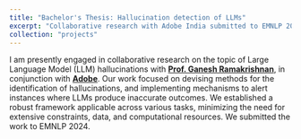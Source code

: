 ```yaml
---
title: "Bachelor's Thesis: Hallucination detection of LLMs"
excerpt: "Collaborative research with Adobe India submitted to EMNLP 2024"
collection: "projects"
---
```


I am presently engaged in collaborative research on the topic of Large Language Model (LLM) hallucinations with <a href="https://www.cse.iitb.ac.in/~ganesh/"><b>Prof. Ganesh Ramakrishnan</b></a>, in conjunction with <a href="https://www.adobe.com/in/"><b>Adobe</b></a>. Our work focused on devising methods for the identification of hallucinations, and implementing mechanisms to alert instances where LLMs produce inaccurate outcomes. We established a robust framework applicable across various tasks, minimizing the need for extensive constraints, data, and computational resources. We submitted the work to EMNLP 2024.
